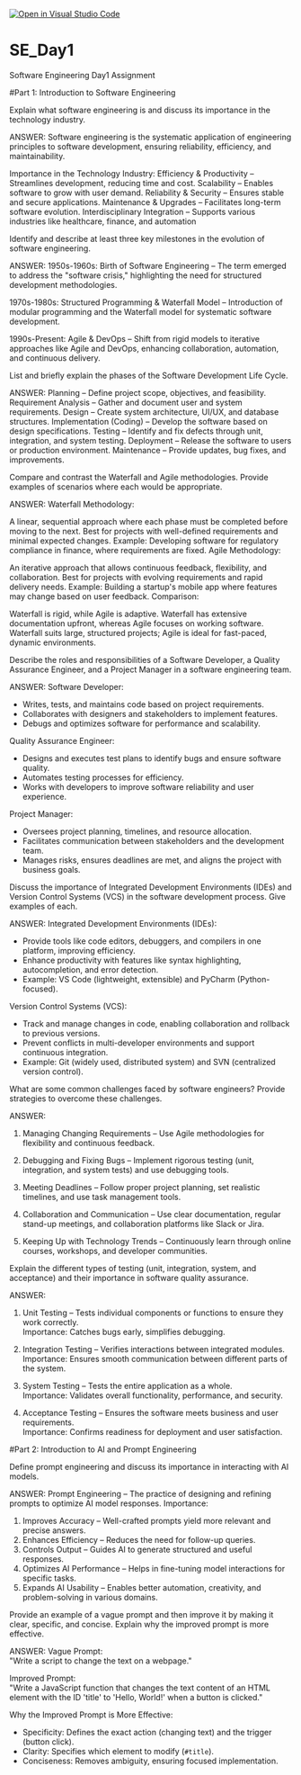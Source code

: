 [![Open in Visual Studio Code](https://classroom.github.com/assets/open-in-vscode-2e0aaae1b6195c2367325f4f02e2d04e9abb55f0b24a779b69b11b9e10269abc.svg)](https://classroom.github.com/online_ide?assignment_repo_id=18421225&assignment_repo_type=AssignmentRepo)
# SE_Day1
Software Engineering Day1 Assignment

#Part 1: Introduction to Software Engineering

Explain what software engineering is and discuss its importance in the technology industry.

ANSWER:
Software engineering is the systematic application of engineering principles to software development, ensuring reliability, efficiency, and maintainability.

Importance in the Technology Industry:
Efficiency & Productivity – Streamlines development, reducing time and cost.
Scalability – Enables software to grow with user demand.
Reliability & Security – Ensures stable and secure applications.
Maintenance & Upgrades – Facilitates long-term software evolution.
Interdisciplinary Integration – Supports various industries like healthcare, finance, and automation



Identify and describe at least three key milestones in the evolution of software engineering.

ANSWER:
1950s-1960s: Birth of Software Engineering – The term emerged to address the "software crisis," highlighting the need for structured development methodologies.

1970s-1980s: Structured Programming & Waterfall Model – Introduction of modular programming and the Waterfall model for systematic software development.

1990s-Present: Agile & DevOps – Shift from rigid models to iterative approaches like Agile and DevOps, enhancing collaboration, automation, and continuous delivery.



List and briefly explain the phases of the Software Development Life Cycle.

ANSWER:
Planning – Define project scope, objectives, and feasibility.
Requirement Analysis – Gather and document user and system requirements.
Design – Create system architecture, UI/UX, and database structures.
Implementation (Coding) – Develop the software based on design specifications.
Testing – Identify and fix defects through unit, integration, and system testing.
Deployment – Release the software to users or production environment.
Maintenance – Provide updates, bug fixes, and improvements.



Compare and contrast the Waterfall and Agile methodologies. Provide examples of scenarios where each would be appropriate.

ANSWER:
Waterfall Methodology:

A linear, sequential approach where each phase must be completed before moving to the next.
Best for projects with well-defined requirements and minimal expected changes.
Example: Developing software for regulatory compliance in finance, where requirements are fixed.
Agile Methodology:

An iterative approach that allows continuous feedback, flexibility, and collaboration.
Best for projects with evolving requirements and rapid delivery needs.
Example: Building a startup's mobile app where features may change based on user feedback.
Comparison:

Waterfall is rigid, while Agile is adaptive.
Waterfall has extensive documentation upfront, whereas Agile focuses on working software.
Waterfall suits large, structured projects; Agile is ideal for fast-paced, dynamic environments.



Describe the roles and responsibilities of a Software Developer, a Quality Assurance Engineer, and a Project Manager in a software engineering team.

ANSWER:
Software Developer: 
- Writes, tests, and maintains code based on project requirements.  
- Collaborates with designers and stakeholders to implement features.  
- Debugs and optimizes software for performance and scalability.  

Quality Assurance Engineer:  
- Designs and executes test plans to identify bugs and ensure software quality.  
- Automates testing processes for efficiency.  
- Works with developers to improve software reliability and user experience.  

Project Manager: 
- Oversees project planning, timelines, and resource allocation.  
- Facilitates communication between stakeholders and the development team.  
- Manages risks, ensures deadlines are met, and aligns the project with business goals.



Discuss the importance of Integrated Development Environments (IDEs) and Version Control Systems (VCS) in the software development process. Give examples of each.

ANSWER:
Integrated Development Environments (IDEs):  
- Provide tools like code editors, debuggers, and compilers in one platform, improving efficiency.  
- Enhance productivity with features like syntax highlighting, autocompletion, and error detection.  
- Example: VS Code (lightweight, extensible) and PyCharm (Python-focused).  

Version Control Systems (VCS): 
- Track and manage changes in code, enabling collaboration and rollback to previous versions.  
- Prevent conflicts in multi-developer environments and support continuous integration.  
- Example: Git (widely used, distributed system) and SVN (centralized version control).



What are some common challenges faced by software engineers? Provide strategies to overcome these challenges.

ANSWER:
1. Managing Changing Requirements – Use Agile methodologies for flexibility and continuous feedback.  

2. Debugging and Fixing Bugs – Implement rigorous testing (unit, integration, and system tests) and use debugging tools.  

3. Meeting Deadlines – Follow proper project planning, set realistic timelines, and use task management tools.  

4. Collaboration and Communication – Use clear documentation, regular stand-up meetings, and collaboration platforms like Slack or Jira.  
5. Keeping Up with Technology Trends – Continuously learn through online courses, workshops, and developer communities.



Explain the different types of testing (unit, integration, system, and acceptance) and their importance in software quality assurance.

ANSWER:
1. Unit Testing – Tests individual components or functions to ensure they work correctly.  
   Importance: Catches bugs early, simplifies debugging.  

2. Integration Testing – Verifies interactions between integrated modules.  
   Importance: Ensures smooth communication between different parts of the system.  

3. System Testing – Tests the entire application as a whole.  
   Importance: Validates overall functionality, performance, and security.  

4. Acceptance Testing – Ensures the software meets business and user requirements.  
   Importance: Confirms readiness for deployment and user satisfaction.



#Part 2: Introduction to AI and Prompt Engineering

Define prompt engineering and discuss its importance in interacting with AI models.

ANSWER:
Prompt Engineering – The practice of designing and refining prompts to optimize AI model responses. 
 Importance:  
1. Improves Accuracy – Well-crafted prompts yield more relevant and precise answers.  
2. Enhances Efficiency – Reduces the need for follow-up queries.  
3. Controls Output – Guides AI to generate structured and useful responses.  
4. Optimizes AI Performance – Helps in fine-tuning model interactions for specific tasks.  
5. Expands AI Usability – Enables better automation, creativity, and problem-solving in various domains.



Provide an example of a vague prompt and then improve it by making it clear, specific, and concise. Explain why the improved prompt is more effective.

ANSWER:
Vague Prompt:  
"Write a script to change the text on a webpage."  

Improved Prompt:  
"Write a JavaScript function that changes the text content of an HTML element with the ID 'title' to 'Hello, World!' when a button is clicked."  

Why the Improved Prompt is More Effective:  
- Specificity: Defines the exact action (changing text) and the trigger (button click).  
- Clarity: Specifies which element to modify (`#title`).  
- Conciseness: Removes ambiguity, ensuring focused implementation.
